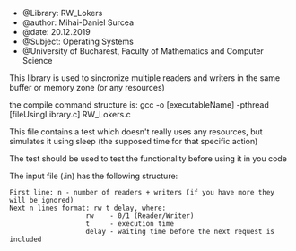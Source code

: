  * @Library: RW_Lokers
 * @author:  Mihai-Daniel Surcea
 * @date:    20.12.2019
 * @Subject: Operating Systems
 * @University of Bucharest, Faculty of Mathematics and Computer Science

This library is used to sincronize multiple readers and writers in the same buffer or memory zone (or any resources)

the compile command structure is: gcc -o [executableName] -pthread [fileUsingLibrary.c] RW_Lokers.c

This file contains a test which doesn't really uses any resources, but simulates it using sleep (the supposed time for that specific action)

The test should be used to test the functionality before using it in you code

The input file (.in) has the following structure:

	First line: n - number of readers + writers (if you have more they will be ignored)
	Next n lines format: rw t delay, where:
				 	   rw    - 0/1 (Reader/Writer) 
					   t     - execution time
					   delay - waiting time before the next request is included

